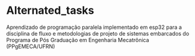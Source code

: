 # Alternated_tasks
Aprendizado de programação paralela implementado em esp32 para a disciplina de fluxo e metodologias de projeto de sistemas embarcados do Programa de Pós Graduação em Engenharia Mecatrônica (PPgEMECA/UFRN)
